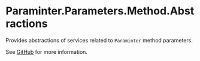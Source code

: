 # Paraminter.Parameters.Method.Abstractions

Provides abstractions of services related to `Paraminter` method parameters.

See [GitHub](https://github.com/Paraminter/Paraminter.Parameters.Method) for more information.
